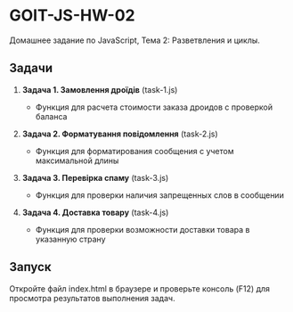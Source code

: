 # GOIT-JS-HW-02

Домашнее задание по JavaScript, Тема 2: Разветвления и циклы.

## Задачи

1. **Задача 1. Замовлення дроїдів** (task-1.js)
   - Функция для расчета стоимости заказа дроидов с проверкой баланса

2. **Задача 2. Форматування повідомлення** (task-2.js)
   - Функция для форматирования сообщения с учетом максимальной длины

3. **Задача 3. Перевірка спаму** (task-3.js)
   - Функция для проверки наличия запрещенных слов в сообщении

4. **Задача 4. Доставка товару** (task-4.js)
   - Функция для проверки возможности доставки товара в указанную страну

## Запуск

Откройте файл index.html в браузере и проверьте консоль (F12) для просмотра результатов выполнения задач.